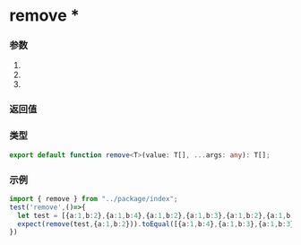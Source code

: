 # remove *

### 参数 

1. 

2. 

3. 

### 返回值 


### 类型 

``` ts 
export default function remove<T>(value: T[], ...args: any): T[];
``` 

### 示例 

``` ts
import { remove } from "../package/index";
test('remove',()=>{
  let test = [{a:1,b:2},{a:1,b:4},{a:1,b:2},{a:1,b:3},{a:1,b:2},{a:1,b:3}]
  expect(remove(test,{a:1,b:2})).toEqual([{a:1,b:4},{a:1,b:3},{a:1,b:3}])
})
``` 

